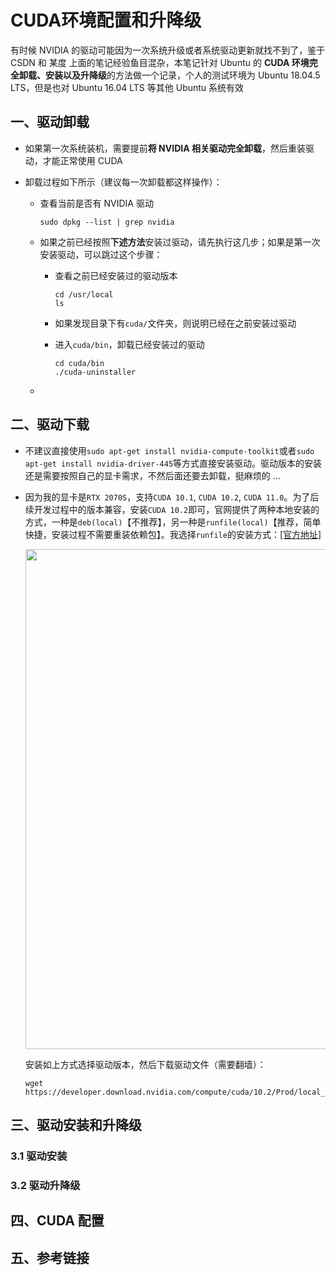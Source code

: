 # CUDA环境配置和升降级

有时候 NVIDIA 的驱动可能因为一次系统升级或者系统驱动更新就找不到了，鉴于 CSDN 和 某度 上面的笔记经验鱼目混杂，本笔记针对 Ubuntu 的 **CUDA 环境完全卸载、安装以及升降级**的方法做一个记录，个人的测试环境为 Ubuntu 18.04.5 LTS，但是也对 Ubuntu 16.04 LTS 等其他 Ubuntu 系统有效



## 一、驱动卸载

* 如果第一次系统装机，需要提前**将 NVIDIA 相关驱动完全卸载**，然后重装驱动，才能正常使用 CUDA

* 卸载过程如下所示（建议每一次卸载都这样操作）：

  * 查看当前是否有 NVIDIA 驱动

    ```shell
    sudo dpkg --list | grep nvidia
    ```

  * 如果之前已经按照**下述方法**安装过驱动，请先执行这几步；如果是第一次安装驱动，可以跳过这个步骤：

    * 查看之前已经安装过的驱动版本

      ```shell
      cd /usr/local
      ls
      ```

    * 如果发现目录下有`cuda/`文件夹，则说明已经在之前安装过驱动

    * 进入`cuda/bin`，卸载已经安装过的驱动

      ```shell
      cd cuda/bin
      ./cuda-uninstaller
      ```

  * 

  



## 二、驱动下载

* 不建议直接使用`sudo apt-get install nvidia-compute-toolkit`或者`sudo apt-get install nvidia-driver-445`等方式直接安装驱动。驱动版本的安装还是需要按照自己的显卡需求，不然后面还要去卸载，挺麻烦的 ...

* 因为我的显卡是`RTX 2070S`，支持`CUDA 10.1`, `CUDA 10.2`, `CUDA 11.0`。为了后续开发过程中的版本兼容，安装`CUDA 10.2`即可，官网提供了两种本地安装的方式，一种是`deb(local)`【不推荐】，另一种是`runfile(local)`【推荐，简单快捷，安装过程不需要重装依赖包】。我选择`runfile`的安装方式：[[官方地址]](https://developer.nvidia.com/cuda-10.2-download-archive?target_os=Linux&target_arch=x86_64&target_distro=Ubuntu&target_version=1604&target_type=runfilelocal)

  <div align="center">
  <img src="https://markdow-picbed.oss-cn-beijing.aliyuncs.com/img/image-20210115112738284.png" width=800>    
  </div>

  安装如上方式选择驱动版本，然后下载驱动文件（需要翻墙）：

  ```shell
  wget https://developer.download.nvidia.com/compute/cuda/10.2/Prod/local_installers/cuda_10.2.89_440.33.01_linux.run
  ```



## 三、驱动安装和升降级

### 3.1 驱动安装



### 3.2 驱动升降级



## 四、CUDA 配置





## 五、参考链接



